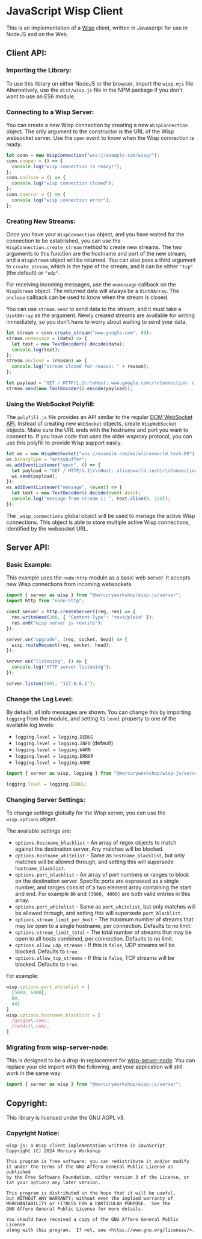 # JavaScript Wisp Client

This is an implementation of a [Wisp](https://github.com/mercuryWorkshop/wisp-protocol) client, written in Javascript for use in NodeJS and on the Web.

## Client API:

### Importing the Library:
To use this library on either NodeJS or the browser, import the `wisp.mjs` file. Alternatively, use the `dist/wisp.js` file in the NPM package if you don't want to use an ES6 module.

### Connecting to a Wisp Server:
You can create a new Wisp connection by creating a new `WispConnection` object. The only argument to the constructor is the URL of the Wisp websocket server. Use the `open` event to know when the Wisp connection is ready.
```js
let conn = new WispConnection("wss://example.com/wisp/");
conn.onopen = () => {
  console.log("wisp connection is ready!");
};
conn.onclose = () => {
  console.log("wisp connection closed");
};
conn.onerror = () => {
  console.log("wisp connection error");
};
```

### Creating New Streams:
Once you have your `WispConnection` object, and you have waited for the connection to be established, you can use the `WispConnection.create_stream` method to create new streams. The two arguments to this function are the hostname and port of the new stream, and a `WispStream` object will be returned. You can also pass a third argument to `create_stream`, which is the type of the stream, and it can be either `"tcp"` (the default) or `"udp"`.

For receiving incoming messages, use the `onmessage` callback on the `WispStream` object. The returned data will always be a `Uint8Array`. The `onclose` callback can be used to know when the stream is closed. 

You can use `stream.send` to send data to the stream, and it must take a `Uint8Array` as the argument. Newly created streams are available for writing immediately, so you don't have to worry about waiting to send your data.
```js
let stream = conn.create_stream("www.google.com", 80);
stream.onmessage = (data) => {
  let text = new TextDecoder().decode(data);
  console.log(text);
};
stream.onclose = (reason) => {
  console.log("stream closed for reason: " + reason);
};

let payload = "GET / HTTP/1.1\r\nHost: www.google.com\r\nConnection: close\r\n\r\n";
stream.send(new TextEncoder().encode(payload));
```

### Using the WebSocket Polyfill:
The `polyfill.js` file provides an API similar to the regular [DOM WebSocket API](https://developer.mozilla.org/en-US/docs/Web/API/WebSocket). Instead of creating new `WebSocket` objects, create `WispWebSocket` objects. Make sure the URL ends with the hostname and port you want to connect to. If you have code that uses the older wsproxy protocol, you can use this polyfill to provide Wisp support easily.
```js
let ws = new WispWebSocket("wss://example.com/ws/alicesworld.tech:80");
ws.binaryType = "arraybuffer";
ws.addEventListener("open", () => {
  let payload = "GET / HTTP/1.1\r\nHost: alicesworld.tech\r\nConnection: keepalive\r\n\r\n";
  ws.send(payload);
});
ws.addEventListener("message", (event) => {
  let text = new TextDecoder().decode(event.data);
  console.log("message from stream 1: ", text.slice(0, 128));
});
```

The `_wisp_connections` global object will be used to manage the active Wisp connections. This object is able to store multiple active Wisp connections, identified by the websocket URL.

## Server API:
### Basic Example:
This example uses the `node:http` module as a basic web server. It accepts new Wisp connections from incoming websockets.
```js
import { server as wisp } from "@mercuryworkshop/wisp-js/server";
import http from "node:http";

const server = http.createServer((req, res) => {
  res.writeHead(200, { "Content-Type": "text/plain" });
  res.end("wisp server js rewrite");
});

server.on("upgrade", (req, socket, head) => {
  wisp.routeRequest(req, socket, head);
});

server.on("listening", () => {
  console.log("HTTP server listening");
});

server.listen(5001, "127.0.0.1");
```

### Change the Log Level:
By default, all info messages are shown. You can change this by importing `logging` from the module, and setting its `level` property to one of the available log levels:
- `logging.level = logging.DEBUG`
- `logging.level = logging.INFO` (default)
- `logging.level = logging.WARN`
- `logging.level = logging.ERROR`
- `logging.level = logging.NONE`

```js
import { server as wisp, logging } from "@mercuryworkshop/wisp-js/server";

logging.level = logging.DEBUG;
```

### Changing Server Settings:
To change settings globally for the Wisp server, you can use the `wisp.options` object. 

The available settings are:
- `options.hostname_blacklist` - An array of regex objects to match against the destination server. Any matches will be blocked.
- `options.hostname_whitelist` - Same as `hostname_blacklist`, but only matches will be allowed through, and setting this will supersede `hostname_blacklist`.
- `options.port_blacklist` - An array of port numbers or ranges to block on the destination server. Specific ports are expressed as a single number, and ranges consist of a two element array containing the start and end. For example `80` and `[3000, 4000]` are both valid entries in this array.
- `options.port_whitelist` - Same as `port_whitelist`, but only matches will be allowed through, and setting this will supersede `port_blacklist`.
- `options.stream_limit_per_host` - The maximum number of streams that may be open to a single hostname, per connection. Defaults to no limit.
- `options.stream_limit_total` - The total number of streams that may be open to all hosts combined, per connection. Defaults to no limit.
- `options.allow_udp_streams` - If this is `false`, UDP streams will be blocked. Defaults to `true`.
- `options.allow_tcp_streams` - If this is `false`, TCP streams will be blocked. Defaults to `true`.

For example:
```js
wisp.options.port_whitelist = [
  [5000, 6000],
  80,
  443
]
wisp.options.hostname_blacklist = [
  /google\.com/,
  /reddit\.com/,
]
```

### Migrating from wisp-server-node:
This is designed to be a drop-in replacement for [wisp-server-node](https://github.com/MercuryWorkshop/wisp-server-node). You can replace your old import with the following, and your application will still work in the same way:
```js
import { server as wisp } from "@mercuryworkshop/wisp-js/server";
```

## Copyright:
This library is licensed under the GNU AGPL v3.

### Copyright Notice:
```
wisp-js: a Wisp client implementation written in JavaScript
Copyright (C) 2024 Mercury Workshop

This program is free software: you can redistribute it and/or modify
it under the terms of the GNU Affero General Public License as published
by the Free Software Foundation, either version 3 of the License, or
(at your option) any later version.

This program is distributed in the hope that it will be useful,
but WITHOUT ANY WARRANTY; without even the implied warranty of
MERCHANTABILITY or FITNESS FOR A PARTICULAR PURPOSE.  See the
GNU Affero General Public License for more details.

You should have received a copy of the GNU Affero General Public License
along with this program.  If not, see <https://www.gnu.org/licenses/>.
```